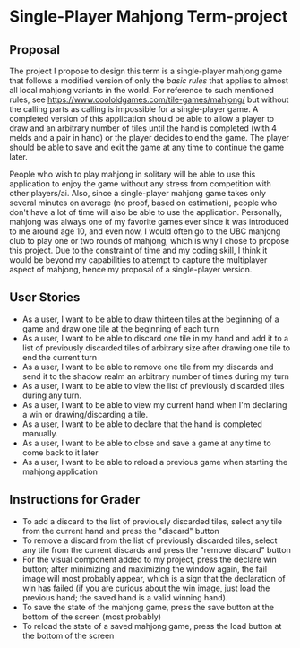 # Single-Player Mahjong Term-project

## Proposal

The project I propose to design this term is a single-player mahjong game
that follows a modified version of only the *basic rules* that applies to almost all local mahjong variants 
in the world. For reference to such mentioned rules, see https://www.coololdgames.com/tile-games/mahjong/
but without the calling parts as calling is impossible for a single-player game. A completed version
of this application should be able to allow a player to draw and an arbitrary number of tiles
until the hand is completed (with 4 melds and a pair in hand) or the player decides to end the game. 
The player should be able to save and exit the game at any time to continue the game later.   

People who wish to play mahjong in solitary will be able to use this application to
enjoy the game without any stress from competition with other players/ai. Also, since a single-player
mahjong game takes only several minutes on average (no proof, based on estimation), 
people who don't have a lot of time will also be able to use the application. 
Personally, mahjong was always one of my favorite games ever since it was introduced to me 
around age 10, and even now, I would often go to the UBC
mahjong club to play one or two rounds of mahjong, which is why I chose to propose this project.
Due to the constraint of time and my coding skill, I think it would be beyond my capabilities to 
attempt to capture the multiplayer aspect of mahjong, hence my proposal of a single-player version.


## User Stories
- As a user, I want to be able to draw thirteen tiles at the beginning of a game 
and draw one tile at the beginning of each turn
- As a user, I want to be able to discard one tile in my hand and add it to a list of previously 
discarded tiles of arbitrary size after drawing one tile to end the current turn
- As a user, I want to be able to remove one tile from my discards and send it to the shadow realm 
an arbitrary number of times during my turn
- As a user, I want to be able to view the list of previously discarded tiles during any turn.
- As a user, I want to be able to view my current hand when I'm declaring a win or
drawing/discarding a tile.
- As a user, I want to be able to declare that the hand is completed manually.
- As a user, I want to be able to close and save a game at any time to come back to it later
- As a user, I want to be able to reload a previous game when starting the mahjong application

## Instructions for Grader
- To add a discard to the list of previously discarded tiles, select any tile from the current hand
and press the "discard" button
- To remove a discard from the list of previously discarded tiles, select any tile from the current
discards and press the "remove discard" button
- For the visual component added to my project, press the declare win button; after
minimizing and maximizing the window again, the fail image will most probably appear, which is a sign
that the declaration of win has failed (if you are curious about the win image, just load the previous
hand; the saved hand is a valid winning hand).
- To save the state of the mahjong game, press the save button at the bottom of the screen (most probably)
- To reload the state of a saved mahjong game, press the load button at the bottom of the screen



